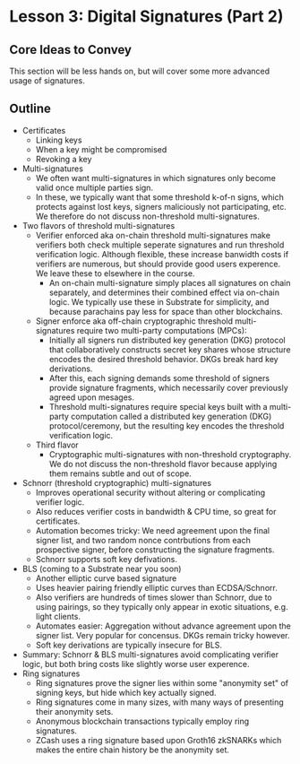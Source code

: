 # Lesson 3: Digital Signatures (Part 2)

## Core Ideas to Convey

This section will be less hands on, but will cover some more advanced usage of signatures.

## Outline

- Certificates
	- Linking keys
	- When a key might be compromised
	- Revoking a key
- Multi-signatures
	- We often want multi-signatures in which signatures only become valid once multiple parties sign.
	- In these, we typically want that some threshold k-of-n signs, which protects against lost keys, signers maliciously not participating, etc.  We therefore do not discuss non-threshold multi-signatures.
- Two flavors of threshold multi-signatures
	- Verifier enforced aka on-chain threshold multi-signatures make verifiers both check multiple seperate signatures and run threshold verification logic. Although flexible, these increase banwidth costs if verifiers are numerous, but should provide good users experence. We leave these to elsewhere in the course.
		- An on-chain multi-signature simply places all signatures on chain separately, and determines their combined effect via on-chain logic. We typically use these in Substrate for simplicity, and because parachains pay less for space than other blockchains.
	- Signer enforce aka off-chain cryptographic threshold multi-signatures require two multi-party computations (MPCs):
		- Initially all signers run distributed key generation (DKG) protocol that collaboratively constructs secret key shares whose structure encodes the desired threshold behavior.  DKGs break hard key derivations.
		- After this, each signing demands some threshold of signers provide signature fragments, which necessarily cover previously agreed upon mesages.
		- Threshold multi-signatures require special keys built with a multi-party computation called a distributed key generation (DKG) protocol/ceremony, but the resulting key encodes the threshold verification logic.
	- Third flavor
		- Cryptographic multi-signatures with non-threshold cryptography. We do not discuss the non-threshold flavor because applying them remains subtle and out of scope.
- Schnorr (threshold cryptographic) multi-signatures
	- Improves operational security without altering or complicating verifier logic.
	- Also reduces verifier costs in bandwidth & CPU time, so great for certificates.
	- Automation becomes tricky: We need agreement upon the final signer list, and two random nonce contrbutions from each prospective signer, before constructing the signature fragments.
	- Schnorr supports soft key defivations.
- BLS (coming to a Substrate near you soon)
	- Another elliptic curve based signature
	- Uses heavier pairing friendly elliptic curves than ECDSA/Schnorr.
	- Also verifiers are hundreds of times slower than Schnorr, due to using pairings, so they typically only appear in exotic situations, e.g. light clients.
	- Automates easier: Aggregation without advance agreement upon the signer list.  Very popular for concensus. DKGs remain tricky however.
	- Soft key derivations are typically insecure for BLS.
- Summary: Schnorr & BLS multi-signatures avoid complicating verifier logic, but both bring costs like slightly worse user experence.
- Ring signatures
	- Ring signatures prove the signer lies within some "anonymity set" of signing keys, but hide which key actually signed.
	- Ring signatures come in many sizes, with many ways of presenting their anonymity sets.
	- Anonymous blockchain transactions typically employ ring signatures.
	- ZCash uses a ring signature based upon Groth16 zkSNARKs which makes the entire chain history be the anonymity set.

<!-- Anonymous credentials is a huge field of cryptographic research, but anonymous credentials built with ring signatures tend to be more compatible with blockchains. -->
